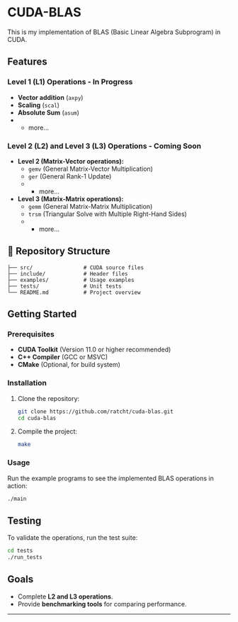 # CUDA-BLAS

This is my implementation of BLAS (Basic Linear Algebra Subprogram) in CUDA.

## Features

### Level 1 (L1) Operations - In Progress
- **Vector addition** (`axpy`)
- **Scaling** (`scal`)
- **Absolute Sum** (`asum`)
- + more...

### Level 2 (L2) and Level 3 (L3) Operations - Coming Soon
- **Level 2 (Matrix-Vector operations):**
  - `gemv` (General Matrix-Vector Multiplication)
  - `ger` (General Rank-1 Update)
  - + more...
- **Level 3 (Matrix-Matrix operations):**
  - `gemm` (General Matrix-Matrix Multiplication)
  - `trsm` (Triangular Solve with Multiple Right-Hand Sides)
  - + more...
      
## 📂 Repository Structure
```
├── src/                # CUDA source files
├── include/            # Header files
├── examples/           # Usage examples
├── tests/              # Unit tests
└── README.md           # Project overview
```

## Getting Started

### Prerequisites
- **CUDA Toolkit** (Version 11.0 or higher recommended)
- **C++ Compiler** (GCC or MSVC)
- **CMake** (Optional, for build system)

### Installation
1. Clone the repository:
   ```bash
   git clone https://github.com/ratcht/cuda-blas.git
   cd cuda-blas
   ```
2. Compile the project:
   ```bash
   make
   ```

### Usage
Run the example programs to see the implemented BLAS operations in action:
```bash
./main
```

## Testing
To validate the operations, run the test suite:
```bash
cd tests
./run_tests
```

## Goals
- Complete **L2 and L3 operations**.
- Provide **benchmarking tools** for comparing performance.

---



